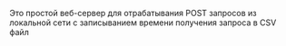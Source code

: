 Это простой веб-сервер для отрабатывания POST запросов из локальной сети с записыванием времени получения запроса в CSV файл